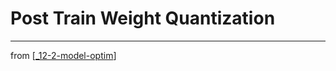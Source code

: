 # Post Train Weight Quantization

---
from [[_12-2-model-optim]]

[//begin]: # "Autogenerated link references for markdown compatibility"
[_12-2-model-optim]: _12-2-model-optim.md "Model Optim"
[//end]: # "Autogenerated link references"